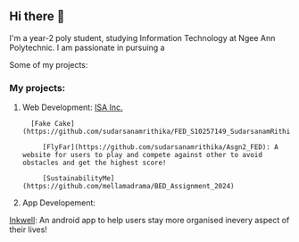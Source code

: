 ## Hi there 👋

I'm a year-2 poly student, studying Information Technology at Ngee Ann Polytechnic. I am passionate in pursuing a 


Some of my projects: 

### My projects: 
1.  Web Development:
             [ISA Inc.](https://github.com/kohct1/FSDP-Assignment)

          [Fake Cake](https://github.com/sudarsanamrithika/FED_S10257149_SudarsanamRithika_Assg1_Github)
          
             [FlyFar](https://github.com/sudarsanamrithika/Asgn2_FED): A website for users to play and compete against other to avoid obstacles and get the highest score!
          
             [SustainabilityMe](https://github.com/mellamadrama/BED_Assignment_2024)



2.  App Developement:

  [Inkwell](https://github.com/FakeQwek/MAD24_P03_Team1): An android app to help users stay more organised inevery aspect of their lives!

